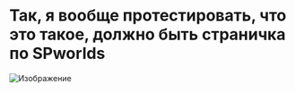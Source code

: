 # Так, я вообще протестировать, что это такое, должно быть страничка по SPworlds
![Изображение](./icon/SPmHelperLogo.png)